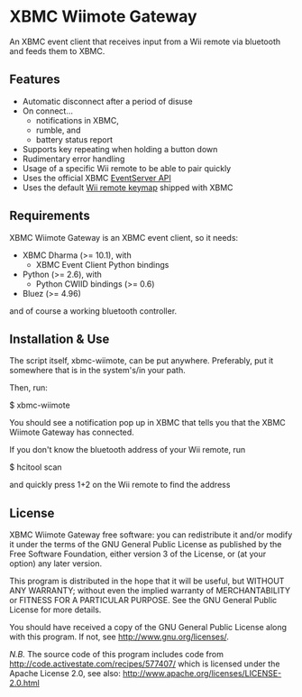XBMC Wiimote Gateway
====================

An XBMC event client that receives input from a Wii remote via bluetooth
and feeds them to XBMC.

Features
--------

* Automatic disconnect after a period of disuse
* On connect…
  * notifications in XBMC,
  * rumble, and
  * battery status report
* Supports key repeating when holding a button down
* Rudimentary error handling
* Usage of a specific Wii remote to be able to pair quickly
* Uses the official XBMC [EventServer API](http://wiki.xbmc.org/?title=EventServer#Event_Clients_and_the_EventServer)
* Uses the default [Wii remote keymap](https://github.com/xbmc/xbmc/blob/master/system/keymaps/joystick.WiiRemote.xml)
  shipped with XBMC

Requirements
------------

XBMC Wiimote Gateway is an XBMC event client, so it needs:

* XBMC Dharma (>= 10.1), with
  * XBMC Event Client Python bindings
* Python (>= 2.6), with
  * Python CWIID bindings (>= 0.6)
* Bluez (>= 4.96)

and of course a working bluetooth controller.

Installation & Use
------------------

The script itself, xbmc-wiimote, can be put anywhere.  Preferably, put it
somewhere that is in the system's/in your path.

Then, run:

  $ xbmc-wiimote <Wii remote bluetooth address>

You should see a notification pop up in XBMC that tells you that the
XBMC Wiimote Gateway has connected.

If you don't know the bluetooth address of your Wii remote, run

  $ hcitool scan

and quickly press 1+2 on the Wii remote to find the address

License
-------

XBMC Wiimote Gateway free software: you can redistribute it and/or modify
it under the terms of the GNU General Public License as published by the
Free Software Foundation, either version 3 of the License, or (at your
option) any later version.

This program is distributed in the hope that it will be useful, but WITHOUT
ANY WARRANTY; without even the implied warranty of MERCHANTABILITY or
FITNESS FOR A PARTICULAR PURPOSE.  See the GNU General Public License for
more details.

You should have received a copy of the GNU General Public License along
with this program.  If not, see <http://www.gnu.org/licenses/>.

*N.B.* The source code of this program includes code from
http://code.activestate.com/recipes/577407/ which is licensed under the
Apache License 2.0, see also: http://www.apache.org/licenses/LICENSE-2.0.html
